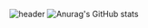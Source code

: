 ![header](https://capsule-render.vercel.app/api?type=waving&color=ff7f27&height=300&section=header&text=pip-izony&fontSize=90)
![Anurag's GitHub stats](https://github-readme-stats.vercel.app/api?username=pip-izony&show_icons=true&theme=great-gatsby)

<!--
**pip-izony/pip-izony** is a ✨ _special_ ✨ repository because its `README.md` (this file) appears on your GitHub profile.

Here are some ideas to get you started:

- 🔭 I’m currently working on ...
- 🌱 I’m currently learning ...
- 👯 I’m looking to collaborate on ...
- 🤔 I’m looking for help with ...
- 💬 Ask me about ...
- 📫 How to reach me: ...
- 😄 Pronouns: ...
- ⚡ Fun fact: ...
-->
